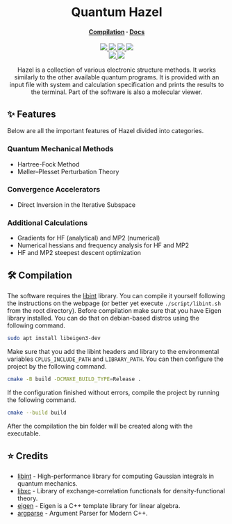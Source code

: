 <h1 align="center">Quantum Hazel</h1>

<h4 align="center">
  <a href="https://github.com/tjira/hazel#%EF%B8%8F-compilation">Compilation</a>
  ·
  <a href="https://tjira.github.io/hazel/">Docs</a>
</h4>

<p align="center">
    <a href="https://github.com/tjira/hazel/pulse">
        <img src="https://img.shields.io/github/last-commit/tjira/hazel?logo=github&logoColor=white&style=for-the-badge"/>
    </a>
    <a href="https://github.com/tjira/hazel/blob/master/LICENSE.md">
        <img src="https://img.shields.io/github/license/tjira/hazel?logo=gitbook&logoColor=white&style=for-the-badge"/>
    </a>
    <a href="https://github.com/tjira/hazel/stargazers">
        <img src="https://img.shields.io/github/stars/tjira/hazel?logo=apachespark&logoColor=white&style=for-the-badge"/>
    </a>
    <a href="https://github.com/tjira/hazel">
        <img src="https://img.shields.io/github/languages/code-size/tjira/hazel?logo=databricks&logoColor=white&style=for-the-badge"/>
    </a>
    <br>
    <a href="https://github.com/tjira/hazel/releases/latest">
        <img src="https://img.shields.io/github/v/release/tjira/hazel?display_name=tag&logo=sharp&logoColor=white&style=for-the-badge"/>
    </a>
    <a href="https://github.com/tjira/hazel/releases/latest">
        <img src="https://img.shields.io/github/downloads/tjira/hazel/total?logo=markdown&logoColor=white&style=for-the-badge"/>
    </a>
</p>

<p align="center">
Hazel is a collection of various electronic structure methods. It works similarly to the other available quantum programs. It is provided with an input file with system and calculation specification and prints the results to the terminal. Part of the software is also a molecular viewer.
</p>

## ✨ Features

Below are all the important features of Hazel divided into categories.

### Quantum Mechanical Methods

* Hartree-Fock Method
* Møller–Plesset Perturbation Theory

### Convergence Accelerators

* Direct Inversion in the Iterative Subspace

### Additional Calculations

* Gradients for HF (analytical) and MP2 (numerical)
* Numerical hessians and frequency analysis for HF and MP2
* HF and MP2 steepest descent optimization

## 🛠️ Compilation

The software requires the [libint](https://github.com/evaleev/libint) library. You can compile it yourself following the instructions on the webpage (or better yet execute `./script/libint.sh` from the root directory). Before compilation make sure that you have Eigen library installed. You can do that on debian-based distros using the following command.

```bash
sudo apt install libeigen3-dev
```

Make sure that you add the libint headers and library to the environmental variables `CPLUS_INCLUDE_PATH` and `LIBRARY_PATH`. You can then configure the project by the following command.

```bash
cmake -B build -DCMAKE_BUILD_TYPE=Release .
```

If the configuration finished without errors, compile the project by running the following command.

```bash
cmake --build build
```

After the compilation the bin folder will be created along with the executable.

## ⭐ Credits

* [libint](https://github.com/evaleev/libint) - High-performance library for computing Gaussian integrals in quantum mechanics.
* [libxc](https://gitlab.com/libxc/libxc) - Library of exchange-correlation functionals for density-functional theory.
* [eigen](https://gitlab.com/libeigen/eigen) - Eigen is a C++ template library for linear algebra.
* [argparse](https://github.com/p-ranav/argparse) - Argument Parser for Modern C++.
